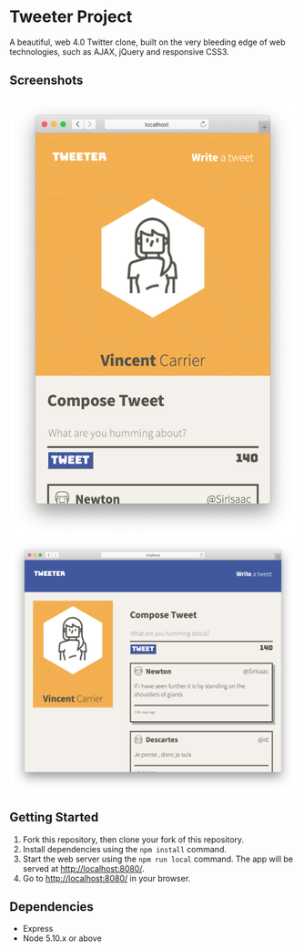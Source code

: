 # Tweeter Project

A beautiful, web 4.0 Twitter clone, built on the very bleeding edge of 
web technologies, such as AJAX, jQuery and responsive CSS3.

## Screenshots

![Mobile layout](screenshots/mobile.png)
![Desktop layout](screenshots/desktop.png)

## Getting Started

1. Fork this repository, then clone your fork of this repository.
2. Install dependencies using the `npm install` command.
3. Start the web server using the `npm run local` command. The app will be served at <http://localhost:8080/>.
4. Go to <http://localhost:8080/> in your browser.

## Dependencies

- Express
- Node 5.10.x or above
